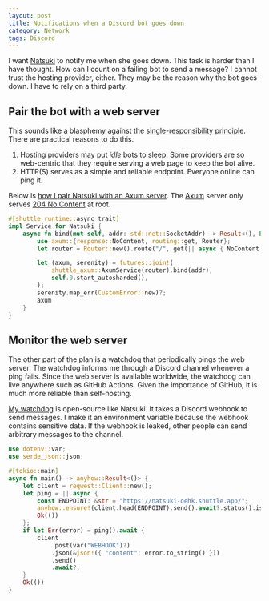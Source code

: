 ```yaml
---
layout: post
title: Notifications when a Discord bot goes down
category: Network
tags: Discord
---
```

I want [Natsuki][natsuki] to notify me when she goes down.  This task is harder
than I have thought.  How can I count on a failing bot to send a message?  I
cannot trust the hosting provider, either.  They may be the reason why the bot
goes down.  I have to rely on a third party.

[natsuki]: https://github.com/jdh8/natsuki

## Pair the bot with a web server

This sounds like a blasphemy against the [single-responsibility principle][srp].
There are practical reasons to do this.

1. Hosting providers may put *idle* bots to sleep.  Some providers are so
   web-centric that they require serving a web page to keep the bot alive.
2. HTTP(S) serves as a simple and reliable endpoint.  Everyone online can
   ping it.

Below is [how I pair Natsuki with an Axum server][pairing].  The [Axum][axum]
server only serves [204 No Content][204] at root.

```rs
#[shuttle_runtime::async_trait]
impl Service for Natsuki {
    async fn bind(mut self, addr: std::net::SocketAddr) -> Result<(), Error> {
        use axum::{response::NoContent, routing::get, Router};
        let router = Router::new().route("/", get(|| async { NoContent }));

        let (axum, serenity) = futures::join!(
            shuttle_axum::AxumService(router).bind(addr),
            self.0.start_autosharded(),
        );
        serenity.map_err(CustomError::new)?;
        axum
    }
}
```

[204]: https://developer.mozilla.org/en-US/docs/Web/HTTP/Status/204
[axum]: https://docs.rs/axum/latest/axum/
[pairing]: https://github.com/jdh8/natsuki/blob/5f700f64ca0b6f1b20e56b63614fb583da65e2d3/src/main.rs#L12-L25
[srp]: https://en.wikipedia.org/wiki/Single-responsibility_principle

## Monitor the web server

The other part of the plan is a watchdog that periodically pings the web server.
The watchdog informs me through a Discord channel whenever a ping fails.  Since
the web server is available worldwide, the watchdog can live anywhere such as
GitHub Actions.  Given the importance of GitHub, it is much more reliable than
self-hosting.

[My watchdog][watchdog] is open-source like Natsuki.  It takes a Discord webhook
to send messages.  I make it an environment variable because the webhook
contains sensitive data.  If the webhook is leaked, other people can send
arbitrary messages to the channel.

[watchdog]: https://github.com/jdh8/watchdog

```rs
use dotenv::var;
use serde_json::json;

#[tokio::main]
async fn main() -> anyhow::Result<()> {
    let client = reqwest::Client::new();
    let ping = || async {
        const ENDPOINT: &str = "https://natsuki-oehk.shuttle.app/";
        anyhow::ensure!(client.head(ENDPOINT).send().await?.status().is_success());
        Ok(())
    };
    if let Err(error) = ping().await {
        client
            .post(var("WEBHOOK")?)
            .json(&json!({ "content": error.to_string() }))
            .send()
            .await?;
    }
    Ok(())
}
```
